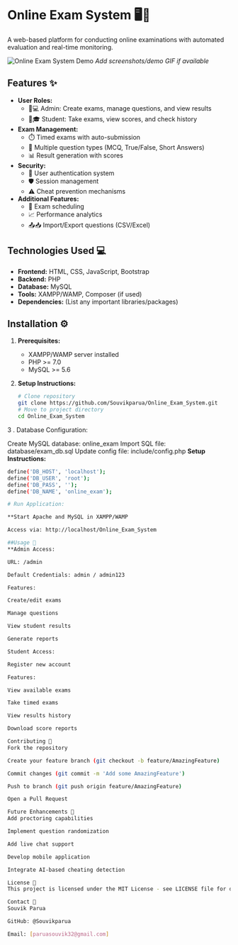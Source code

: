 # Online Exam System 🖥️📝

A web-based platform for conducting online examinations with automated evaluation and real-time monitoring.

![Online Exam System Demo](screenshots/demo.gif) *Add screenshots/demo GIF if available*

## Features ✨

- **User Roles:**
  - 👨💻 Admin: Create exams, manage questions, and view results
  - 🧑🎓 Student: Take exams, view scores, and check history
- **Exam Management:**
  - ⏱️ Timed exams with auto-submission
  - 📝 Multiple question types (MCQ, True/False, Short Answers)
  - 📊 Result generation with scores
- **Security:**
  - 🔑 User authentication system
  - 🛡️ Session management
  - ⚠️ Cheat prevention mechanisms
- **Additional Features:**
  - 📅 Exam scheduling
  - 📈 Performance analytics
  - 📤📥 Import/Export questions (CSV/Excel)

## Technologies Used 💻

- **Frontend:** HTML, CSS, JavaScript, Bootstrap
- **Backend:** PHP
- **Database:** MySQL
- **Tools:** XAMPP/WAMP, Composer (if used)
- **Dependencies:** (List any important libraries/packages)

## Installation ⚙️

1. **Prerequisites:**
   - XAMPP/WAMP server installed
   - PHP >= 7.0
   - MySQL >= 5.6

2. **Setup Instructions:**
   ```bash
   # Clone repository
   git clone https://github.com/Souvikparua/Online_Exam_System.git
   # Move to project directory
   cd Online_Exam_System

3 . Database Configuration:

Create MySQL database: online_exam
Import SQL file: database/exam_db.sql
Update config file: include/config.php
**Setup Instructions:**
```bash
define('DB_HOST', 'localhost');
define('DB_USER', 'root');
define('DB_PASS', '');
define('DB_NAME', 'online_exam');

# Run Application:

**Start Apache and MySQL in XAMPP/WAMP

Access via: http://localhost/Online_Exam_System

##Usage 🚀
**Admin Access:

URL: /admin

Default Credentials: admin / admin123

Features:

Create/edit exams

Manage questions

View student results

Generate reports

Student Access:

Register new account

Features:

View available exams

Take timed exams

View results history

Download score reports

Contributing 🤝
Fork the repository

Create your feature branch (git checkout -b feature/AmazingFeature)

Commit changes (git commit -m 'Add some AmazingFeature')

Push to branch (git push origin feature/AmazingFeature)

Open a Pull Request

Future Enhancements 🚧
Add proctoring capabilities

Implement question randomization

Add live chat support

Develop mobile application

Integrate AI-based cheating detection

License 📄
This project is licensed under the MIT License - see LICENSE file for details

Contact 📧
Souvik Parua

GitHub: @Souvikparua

Email: [paruasouvik32@gmail.com]
